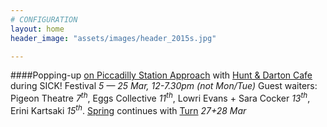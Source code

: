 ```yaml
---
# CONFIGURATION
layout: home
header_image: "assets/images/header_2015s.jpg"

---
```

####Popping-up [on Piccadilly Station Approach](http://bit.ly/1AQdn9f) with [Hunt & Darton Cafe](/current/2015-spring/h&d) during SICK! Festival *5 — 25 Mar, 12-7.30pm (not Mon/Tue)* Guest waiters: Pigeon Theatre *7<sup>th</sup>*, Eggs Collective *11<sup>th</sup>*, Lowri Evans + Sara Cocker *13<sup>th</sup>*, Erini Kartsaki *15<sup>th</sup>*. [Spring](/current/2015-spring) continues with [Turn](/current/2015-turn) *27+28 Mar*
